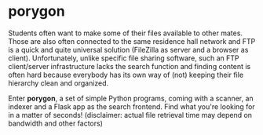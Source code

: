 porygon
=======

Students often want to make some of their files available to other mates. Those
are also often connected to the same residence hall network and FTP is a quick
and quite universal solution (FileZilla as server and a browser as client).
Unfortunately, unlike specific file sharing software, such an FTP
client/server infrastructure lacks the search function and finding content is
often hard because everybody has its own way of (not) keeping their file
hierarchy clean and organized.

Enter **porygon**, a set of simple Python programs, coming with a scanner, an
indexer and a Flask app as the search frontend. Find what you're looking for in
a matter of seconds! (disclaimer: actual file retrieval time may depend on
bandwidth and other factors)
